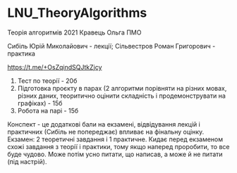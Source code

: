 # LNU_TheoryAlgorithms
Теорія алгоритмів 2021 Кравець Ольга ПМО

Сибіль Юрій Миколайович - лекції;
Сільвестров Роман Григорович - практика

https://t.me/+OsZqindSQJtkZjcy

1. Тест по теорії - 20б 
2. Підготовка проєкту в парах (2 алгоритми порівняти на різних мовах, різних даних, теоритично оцінити складність і продемонструвати на графіках) - 15б
3. Робота на парі - 15б

Конспект - це додаткові бали на екзамені, відвідування лекцій і практичних (Сибіль не попереджає) впливає на фінальну оцінку. 
Екзамен: 2 теоретичні завдання і 1 практичне.
Кидає перед екзаменом схожі завдання з теорії і практики, тому якщо наперед проробити, то все буде чудово.
Може потім усно питати, що написав, а може й не питати (під настрій). 
